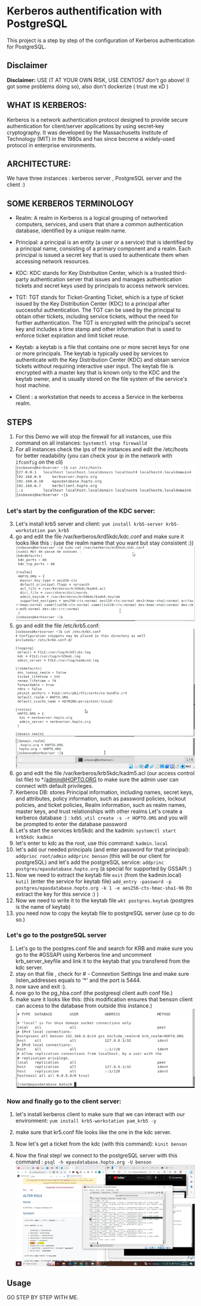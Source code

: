 # Kerberos authentification with PostgreSQL

This project is a step by step of the configuration of Kerberos authentication for PostgreSQL.

## Disclaimer

**Disclaimer:** USE IT AT YOUR OWN RISK, USE CENTOS7 don't go above! (I got some problems doing so), also don't dockerize ( trust me xD )
## WHAT IS KERBEROS:
Kerberos is a network authentication protocol designed to provide secure authentication for client/server applications by using secret-key cryptography. It was developed by the Massachusetts Institute of Technology (MIT) in the 1980s and has since become a widely-used protocol in enterprise environments.
## ARCHITECTURE:
We have three instances : kerberos server , PostgreSQL server and the client :)
## SOME KERBEROS TERMINOLOGY
- Realm: A realm in Kerberos is a logical grouping of networked computers, services, and users that share a common authentication database, identified by a unique realm name.
- Principal: a principal is an entity (a user or a service) that is identified by a principal name, consisting of a primary component and a realm. Each principal is issued a secret key that is used to authenticate them when accessing network resources.
- KDC: KDC stands for Key Distribution Center, which is a trusted third-party authentication server that issues and manages authentication tickets and secret keys used by principals to access network services.
- TGT: TGT stands for Ticket-Granting Ticket, which is a type of ticket issued by the Key Distribution Center (KDC) to a principal after successful authentication. The TGT can be used by the principal to obtain other tickets, including service tickets, without the need for further authentication. The TGT is encrypted with the principal's secret key and includes a time stamp and other information that is used to enforce ticket expiration and limit ticket reuse.
- Keytab: a keytab is a file that contains one or more secret keys for one or more principals. The keytab is typically used by services to authenticate with the Key Distribution Center (KDC) and obtain service tickets without requiring interactive user input. The keytab file is encrypted with a master key that is known only to the KDC and the keytab owner, and is usually stored on the file system of the service's host machine.

- Client : a workstation that needs to access a Service in the kerberos realm.

## STEPS
1. For this Demo we will stop the firewall for all instances, use this command on all instances:
`Systemctl stop firewalld`
2. For all instances check the ips of the instances and 
edit the /etc/hosts for better readability (you can check your ip in the network with `ìfconfig` on the cli)
![hosts](./screenshots/hosts.png)
### Let's start by the configuration of the KDC server:


3. Let's install krb5 server and client:
`yum install krb5-server krb5-workstation pan_krb5`
4. go and edit the file /var/kerberos/krd5kdc/kdc.conf
and make sure it looks like this : (use the realm name that you want but stay consistent :))
![kdc.conf](./screenshots/kdc.conf.png)
5. go and edit the file /etc/krb5.conf:
![krb5.conf part 1](./screenshots/krb5.conf.pt1.png) 
![Part 2](./screenshots/krb5.conf.pt2.png)
6. go and edit the file /var/kerberos/krb5kdc/kadm5.acl (our access control list file) to */admin@HOPTO.ORG to make sure the admin user can connect with default privileges.
7. Kerberos DB: stores Principal information, including names, secret keys, and attributes, policy information, such as password policies, lockout policies, and ticket policies, Realm information, such as realm names, master keys, and trust relationships with other realms
Let's create a kerberos database :) :
`kdb5_util create -s -r HOPTO.ORG`
and you will be prompted to enter the database password
8. Let's start the services krb5kdc and the kadmin:
`systemctl start krb5kdc kadmin`
9. let's enter to kdc as the root, use this command: `kadmin.local`
10. let's add our needed principals (and enter password for that principal):
`addprinc root/admin`
`addprinc benson` (this will be our client for postgreSQL)
and let's add the postgreSQL service:
`addprinc postgres/epasdatabase.hopto.org` (a special for supported by GSSAPI :)
11. Now we need to extract the keytab file
`exit` (from the kadmin.local)
`kutil` (enter the service for keytab file)
`add_entry -password -p postgres/epasdatabase.hopto.org -k 1 -e aes256-cts-hmac-sha1-96` (to extract the key for this service :) ) 
12. Now we need to write it to the keytab file
`wkt postgres.keytab` (postgres is the name of keytab)
13. you need now to copy the keytab file to postgreSQL server (use cp to do so.)
### Let's go to the postgreSQL server
1. Let's go to the postgres.conf file and search for KRB
and make sure you go to the #GSSAPI using Kerberos line 
and uncomment krb_server_keyfile and link it to the keytab that you transfered from the kdc server.
2. stay on that file , check for # - Connextion Settings line and make sure listen_addresses equals to '*' and the port is 5444.
3. now save and exit :).
4. now go to the pg_hba.conf (the postgresql client auth conf file.)
5. make sure it looks like this: (this modification ensures that benson client can access to the database from outside this instance.)
![pg_hba.conf](./screenshots/pg_hba.conf.png)
### Now and finally go to the client server:
1. let's install kerberos client to make sure that we can interact with our environment:
`yum install krb5-workstation pam_krb5 -y`

2. make sure that kr5.conf file looks like the one in the kdc server.

3. Now let's get a ticket from the kdc (with this command):
`kinit benson`

4. Now the final step! we connect to the postgreSQL server with this command : 
`psql -h epasdatabase.hopto.org -U benson`
![Connecting!](./screenshots/final.png)


## Usage
GO STEP BY STEP WITH ME.
